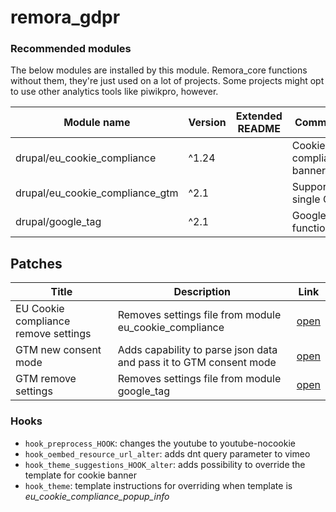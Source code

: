 # remora_gdpr

### Recommended modules
The below modules are installed by this module. Remora_core functions without them, they're just used on a lot of projects. Some projects might opt to use other analytics tools like piwikpro, however.

| Module name                     | Version | Extended README                                                           | Comments                                                                                                             |
|---------------------------------|---------|---------------------------------------------------------------------------|----------------------------------------------------------------------------------------------------------------------|
| drupal/eu_cookie_compliance     | ^1.24   |                                                                           | Cookie compliance banner                                                                                             |
| drupal/eu_cookie_compliance_gtm | ^2.1    |                                                                           | Support for single GTM                                                                                               |
| drupal/google_tag | ^2.1    |                                                                           | Google Tag functionality                                                                                           |

## Patches

| Title                                       | Description                                                                         | Link                                                                                                                           |
|---------------------------------------------|-------------------------------------------------------------------------------------|--------------------------------------------------------------------------------------------------------------------------------|
| EU Cookie compliance remove settings                        | Removes settings file from module eu_cookie_compliance                  | [open](https://raw.githubusercontent.com/MRM-Remora/remora_gdpr/develop/patches/eu_cookie_compliance_settings.patch)                            |
| GTM new consent mode                        | Adds capability to parse json data and pass it to GTM consent mode                  | [open](https://raw.githubusercontent.com/MantaRayMedia/gists/master/Patches/gtm_consent_mode.patch)                            |
| GTM remove settings                       | Removes settings file from module google_tag                  | [open](https://raw.githubusercontent.com/MRM-Remora/remora_gdpr/develop/patches/google_tag_settings.patch)                            |

### Hooks
- `hook_preprocess_HOOK`: changes the youtube to youtube-nocookie
- `hook_oembed_resource_url_alter`: adds dnt query parameter to vimeo
- `hook_theme_suggestions_HOOK_alter`: adds possibility to override the template for cookie banner
- `hook_theme`: template instructions for overriding when template is _eu_cookie_compliance_popup_info_
